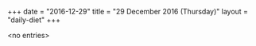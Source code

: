 +++
date = "2016-12-29"
title = "29 December 2016 (Thursday)"
layout = "daily-diet"
+++

\<no entries\>